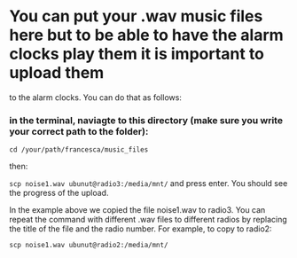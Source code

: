 # You can put your .wav music files here but to be able to have the alarm clocks play them it is important to upload them 
to the alarm clocks. You can do that as follows:

### in the terminal, naviagte to this directory (make sure you write your correct path to the folder):

`cd /your/path/francesca/music_files`

then:

`scp noise1.wav ubunut@radio3:/media/mnt/` and press enter. You should see the progress of the upload.

In the example above we copied the file noise1.wav to radio3. You can repeat the command with different .wav files to 
different radios by replacing the title of the file and the radio number. For example, to copy to radio2:

`scp noise1.wav ubunut@radio2:/media/mnt/`